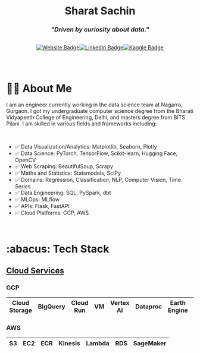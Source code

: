 <h1 align="center">Sharat Sachin</h1>
<h3 align="center"><i>"Driven by curiosity about data."</i></h3>

<div style="display: flex; justify-content: center;">
    <a href="https://sharats.dev">
       <p align="center">
        <img src="https://img.shields.io/badge/website-de5833?style=for-the-badge&logo=&logoColor=white" alt="Website Badge">
          </p>
    </a>
    <a href="https://www.linkedin.com/in/sharatsachin/">
       <p align="center">
        <img src="https://img.shields.io/badge/linkedin-%230077B5.svg?style=for-the-badge&logo=linkedin&logoColor=white" alt="LinkedIn Badge">
          </p>
    </a>
    <a href="https://www.kaggle.com/sharatsachin">
        <p align="center">
        <img src="https://img.shields.io/badge/Kaggle-035a7d?style=for-the-badge&logo=kaggle&logoColor=white" alt="Kaggle Badge">
         </p>
    </a>
</div>
        
&nbsp;

<h1>👨‍💻 About Me</h1>
I am an engineer currently working in the data science team at Nagarro, Gurgaon. I got my undergraduate computer science degree from the Bharati Vidyapeeth College of Engineering, Delhi, and masters degree from BITS Pilani. I am skilled in various fields and frameworks including:

&nbsp;

- ✅ Data Visualization/Analytics: Matplotlib, Seaborn, Plotly
- ✅ Data Science: PyTorch, TensorFlow, Scikit-learn, Hugging Face, OpenCV
- ✅ Web Scraping: BeautifulSoup, Scrapy
- ✅ Maths and Statistics: Statsmodels, SciPy
- ✅ Domains: Regression, Classification, NLP, Computer Vision, Time Series
- ✅ Data Engineering: SQL, PySpark, dbt
- ✅ MLOps: MLflow
- ✅ APIs: Flask, FastAPI
- ✅ Cloud Platforms: GCP, AWS

&nbsp;

<h1>:abacus: Tech Stack</h1>

<h2 align="left"><ins>Cloud Services</ins></h2>

<h3 align="left">GCP</h3>

| Cloud Storage | BigQuery | Cloud Run | VM | Vertex AI | Dataproc | Earth Engine | Container Registry |
|---------------|----------|-----------|----|-----------|----------|--------------|--------------------|

<h3 align="left">AWS</h3>

| S3 | EC2 | ECR | Kinesis | Lambda | RDS | SageMaker |
|----|-----|-----|---------|--------|-----|-----------|
